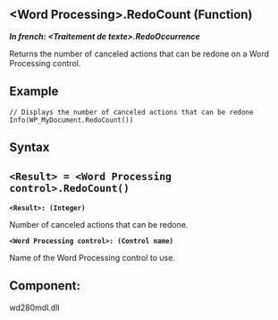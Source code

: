 


## &lt;Word Processing&gt;.RedoCount (Function)

***In french: &lt;Traitement de texte&gt;.RedoOccurrence***



<a name="XUse"></a>
<a name="Use"></a>
<a name="description"></a>
Returns the number of canceled actions that can be redone on a Word Processing control.
<a name="Example1"></a>
<a name="sample_code"></a>

## Example


```wl
// Displays the number of canceled actions that can be redone
Info(WP_MyDocument.RedoCount())
```

<a name="XSYNTAX"></a>

## Syntax
<a name="SYNTAX1"></a>

`<Result> = <Word Processing control>.RedoCount()`
---

**`<Result>: (Integer)`**

Number of canceled actions that can be redone.

**`<Word Processing control>: (Control name)`**

Name of the Word Processing control to use. 



<a name="XComponent"></a>

## Component:
wd280mdl.dll
